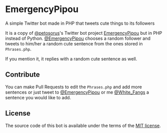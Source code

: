 # EmergencyPipou

A simple Twitter bot made in PHP that tweets cute things to its followers

It is a copy of [@petosorus](https://github.com/petosorus)'s Twitter bot project [EmergencyPipou](https://github.com/petosorus/emergencyPipou) but in PHP instead of Python.
[@EmergencyPipou](https://twitter.com/EmergencyPipou) chooses a random follower and tweets to him/her a random cute sentence from the ones stored in <code>Phrases.php</code>.

If you mention it, it replies with a random cute sentence as well.

## Contribute

You can make Pull Requests to edit the <code>Phrases.php</code> and add more sentences or just tweet to [@EmergencyPipou](https://twitter.com/EmergencyPipou) or me [@White_Fangs](https://twitter.com/White_Fangs) a sentence you would like to add.

## License
The source code of this bot is available under the terms of the [MIT license](http://www.opensource.org/licenses/mit-license.php).
